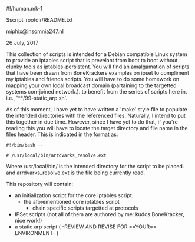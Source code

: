 #!/human.mk-1

$script_rootdir/README.txt

miphix@insomnia247.nl

26 July, 2017

This collection of scripts is intended for a Debian compatible Linux system to
provide an iptables script that is prevelant from boot to boot without clunky
tools as iptables-persistent. You will find an amalgamation of scripts that have
been drawn from BoneKrackers examples on ipset to compliment my iptables and
friends scripts. You will have to do some homework on mapping your own local
broadcast domain (partaining to the targetted systems con-joined network.). to
benefit from the series of scripts here in. i.e., '**/99-static_arp.sh'. 

As of this moment, I have yet to have written a 'make' style file to populate
the intended directories with the referenced files. Naturally, I intend to put
this together in due time. However, since I have yet to do that, if you're
reading this you will have to locate the target directory and file name in the
files header. This is indicated in the format as:

    #!/bin/bash --

    # /usr/local/bin/arrdvarks_resolve.ext

Where /usr/local/bin/ is the intended directory for the script to be placed. and
arrdvarks_resolve.ext is the file being currently read. 

This repository will contain:

  - an initialization script for the core iptables script.
    - the aforementioned core iptables script
      - chain specific scripts targetted at protocols
  - IPSet scripts (not all of them are authored by me: kudos BoneKracker, nice
    work!)
  - a static arp script ( -REVIEW AND REVISE FOR ==YOUR== ENVIRONMENT- )
